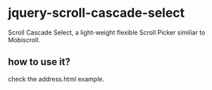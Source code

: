 # jquery-scroll-cascade-select
Scroll Cascade Select, a light-weight flexible Scroll Picker similiar to Mobiscroll. 
##
how to use it?
-----
check the address.html example.
